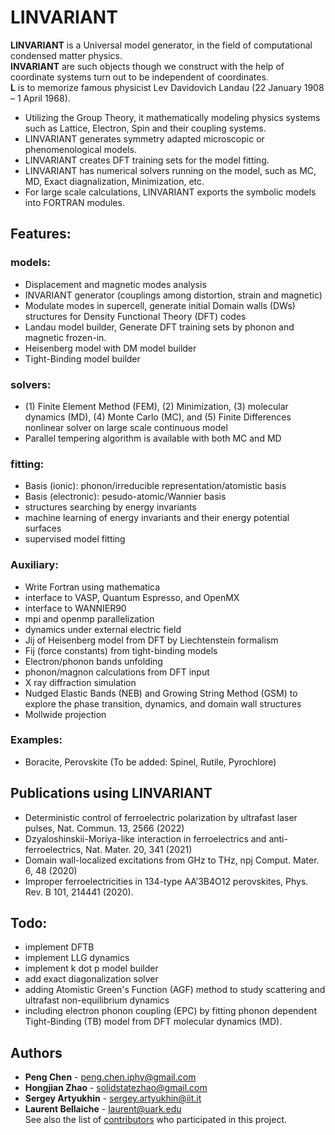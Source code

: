 # LINVARIANT
**LINVARIANT** is a Universal model generator, in the field of computational condensed matter physics. <br />
**INVARIANT** are such objects though we construct with the help of coordinate systems turn out to be independent of coordinates. <br />
**L** is to memorize famous physicist Lev Davidovich Landau (22 January 1908 – 1 April 1968). <br />
- Utilizing the Group Theory, it mathematically modeling physics systems such as Lattice, Electron, Spin and their coupling systems.
- LINVARIANT generates symmetry adapted microscopic or phenomenological models.
- LINVARIANT creates DFT training sets for the model fitting.
- LINVARIANT has numerical solvers running on the model, such as MC, MD, Exact diagnalization, Minimization, etc.
- For large scale calculations, LINVARIANT exports the symbolic models into FORTRAN modules.
## Features:
### models:
- Displacement and magnetic modes analysis
- INVARIANT generator (couplings among distortion, strain and magnetic)
- Modulate modes in supercell, generate initial Domain walls (DWs) structures for Density Functional Theory (DFT) codes
- Landau model builder, Generate DFT training sets by phonon and magnetic frozen-in.
- Heisenberg model with DM model builder
- Tight-Binding model builder
### solvers:
- (1) Finite Element Method (FEM), (2) Minimization, (3) molecular dynamics (MD), (4) Monte Carlo (MC), and (5) Finite Differences nonlinear solver on large scale continuous model
- Parallel tempering algorithm is available with both MC and MD
### fitting:
- Basis (ionic): phonon/irreducible representation/atomistic basis
- Basis (electronic): pesudo-atomic/Wannier basis
- structures searching by energy invariants
- machine learning of energy invariants and their energy potential surfaces
- supervised model fitting
### Auxiliary:
- Write Fortran using mathematica
- interface to VASP, Quantum Espresso, and OpenMX
- interface to WANNIER90
- mpi and openmp parallelization
- dynamics under external electric field
- Jij of Heisenberg model from DFT by Liechtenstein formalism
- Fij (force constants) from tight-binding models
- Electron/phonon bands unfolding
- phonon/magnon calculations from DFT input
- X ray diffraction simulation
- Nudged Elastic Bands (NEB) and Growing String Method (GSM) to explore the phase transition, dynamics, and domain wall structures
- Mollwide projection
### Examples:
- Boracite, Perovskite (To be added: Spinel, Rutile, Pyrochlore)
## Publications using LINVARIANT
- Deterministic control of ferroelectric polarization by ultrafast laser pulses, Nat. Commun. 13, 2566 (2022)
- Dzyaloshinskii-Moriya-like interaction in ferroelectrics and anti-ferroelectrics, Nat. Mater. 20, 341 (2021)
- Domain wall-localized excitations from GHz to THz, npj Comput. Mater. 6, 48 (2020)
- Improper ferroelectricities in 134-type AA’3B4O12 perovskites, Phys. Rev. B 101, 214441 (2020).
## Todo:
- implement DFTB
- implement LLG dynamics
- implement k dot p model builder
- add exact diagonalization solver
- adding Atomistic Green's Function (AGF) method to study scattering and ultrafast non-equilibrium dynamics
- including electron phonon coupling (EPC) by fitting phonon dependent Tight-Binding (TB) model from DFT molecular dynamics (MD).
## Authors
* **Peng Chen** - peng.chen.iphy@gmail.com
* **Hongjian Zhao** - solidstatezhao@gmail.com
* **Sergey Artyukhin** - sergey.artyukhin@iit.it
* **Laurent Bellaiche** - laurent@uark.edu   <br />
See also the list of [contributors](https://github.com/PaulChern/LINVARIANT/contributors) who participated in this project.
